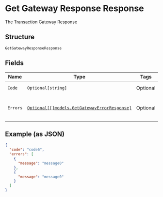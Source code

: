 
# Get Gateway Response Response

The Transaction Gateway Response

## Structure

`GetGatewayResponseResponse`

## Fields

| Name | Type | Tags | Description |
|  --- | --- | --- | --- |
| `Code` | `Optional[string]` | Optional | The error code |
| `Errors` | [`Optional[[]models.GetGatewayErrorResponse]`](../../doc/models/get-gateway-error-response.md) | Optional | The gateway response errors list |

## Example (as JSON)

```json
{
  "code": "code6",
  "errors": [
    {
      "message": "message0"
    },
    {
      "message": "message0"
    }
  ]
}
```

